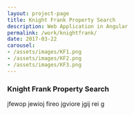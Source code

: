 ```yaml
---
layout: project-page
title: Knight Frank Property Search
description: Web Application in Angular
permalink: /work/knightfrank/
date: 2017-03-22
carousel:
- /assets/images/KF1.png
- /assets/images/KF2.png
- /assets/images/KF3.png
---
```

###  Knight Frank Property Search
jfewop jewioj fireo jgviore jgij rei g
